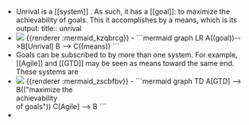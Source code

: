 - Unrival is a [[system]] .  As such, it has a [[goal]]: to maximize the achievability of goals.  This it accomplishes by a means, which is its output:
  title:: unrival
- <img src="https://mermaid.ink/img/ICBncmFwaCBMUgogIEEoKGdvYWwpKS0tPkJbVW5yaXZhbF0KICBCIC0tPiBDKChtZWFucykpCg" />
  {{renderer :mermaid_kzqbrcg}}
	- ```mermaid 
	  graph LR
	    A((goal))-->B[Unrival]
	    B --> C((means))
	  ```
- Goals can be subscribed to by more than one system.  For example, [[Agile]] and [[GTD]] may be seen as means toward the same end.  These systems are
- <img src="https://mermaid.ink/img/ICBncmFwaCBURApBW0dURF0gLS0-IEIoKCJtYXhpbWl6ZSB0aGU8YnI-YWNoaWV2YWJpbGl0eTxicj5vZiBnb2FscyIpKQpDW0FnaWxlXSAtLT4gQgo" />
  {{renderer :mermaid_zscbfbv}}
	- ```mermaid 
	  graph TD
	  A[GTD] --> B(("maximize the<br>achievability<br>of goals"))
	  C[Agile] --> B
	  ```
-